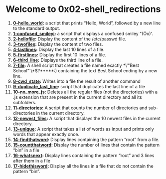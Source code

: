 # Welcome to 0x02-shell_redirections #
1. **[0-hello_world](https://github.com/SamuelAmihere/alx-system_engineering-devops/blob/master/0x02-shell_redirections/0-hello_world):** a script that prints “Hello, World”, followed by a new line to the standard output.
2. **[1-confused_smileyi](https://github.com/SamuelAmihere/alx-system_engineering-devops/blob/master/0x02-shell_redirections/1-confused_smiley):** a script that displays a confused smiley "(Ôo)'.
3. **[2-hellofile](https://github.com/SamuelAmihere/alx-system_engineering-devops/blob/master/0x02-shell_redirections/2-hellofile):** Display the content of the /etc/passwd file.
4. **[3-twofiles](https://github.com/SamuelAmihere/alx-system_engineering-devops/blob/master/0x02-shell_redirections/3-twofiles):** Display the content of two files.
5. **[4-lastlines](https://github.com/SamuelAmihere/alx-system_engineering-devops/blob/master/0x02-shell_redirections/4-lastlines):** Display the last 10 lines of a file.
6. **[5-firstlines](https://github.com/SamuelAmihere/alx-system_engineering-devops/blob/master/0x02-shell_redirections/5-firstlines):** Display the first 10 lines of a file.
7. **[6-third_line](https://github.com/SamuelAmihere/alx-system_engineering-devops/blob/master/0x02-shell_redirections/6-third_line):** Displays the third line of a file.
8. **[7-file](https://github.com/SamuelAmihere/alx-system_engineering-devops/blob/master/0x02-shell_redirections/7-file):** A shell script that creates a file named exactly \*\\'"Best School"\'\\*$\?\*\*\*\*\*:) containing the text Best School ending by a new line.
9. **[8-cwd_state](https://github.com/SamuelAmihere/alx-system_engineering-devops/blob/master/0x02-shell_redirections/8-cwd_state):** Writes into a file the result of another command 
10. **[9-duplicate_last_line](https://github.com/SamuelAmihere/alx-system_engineering-devops/blob/master/0x02-shell_redirections/9-duplicate_last_line):** script that duplicates the last line of a file
11. **[10-no_more_js](https://github.com/SamuelAmihere/alx-system_engineering-devops/blob/master/0x02-shell_redirections/10-no_more_js):** Deletes all the regular files (not the directories) with a .js extension that are present in the current directory and all its subfolders.
12. **[11-directories](https://github.com/SamuelAmihere/alx-system_engineering-devops/blob/master/0x02-shell_redirections/11-directories):** A script that counts the number of directories and sub-directories in the current directory.
13. **[12-newest_files](https://github.com/SamuelAmihere/alx-system_engineering-devops/blob/master/0x02-shell_redirections/12-newest_files):** A script that displays the 10 newest files in the current directory.
14. **[13-unique](https://github.com/SamuelAmihere/alx-system_engineering-devops/blob/master/0x02-shell_redirections/13-unique):** A script that takes a list of words as input and prints only words that appear exactly once.
15. **[14-findthatword](https://github.com/SamuelAmihere/alx-system_engineering-devops/blob/master/0x02-shell_redirections/14-findthatword):** Display lines containing the pattern “root” from a file.
16. **[15-countthatword](https://github.com/SamuelAmihere/alx-system_engineering-devops/blob/master/0x02-shell_redirections/15-countthatword):** Display the number of lines that contain the pattern “bin” in a file
17. **[16-whatsnext](https://github.com/SamuelAmihere/alx-system_engineering-devops/blob/master/0x02-shell_redirections/16-whatsnext):** Display lines containing the pattern “root” and 3 lines after them in a file
18. **[17-hidethisword](https://github.com/SamuelAmihere/alx-system_engineering-devops/blob/master/0x02-shell_redirections/17-hidethisword):** Display all the lines in a file that do not contain the pattern “bin”.
